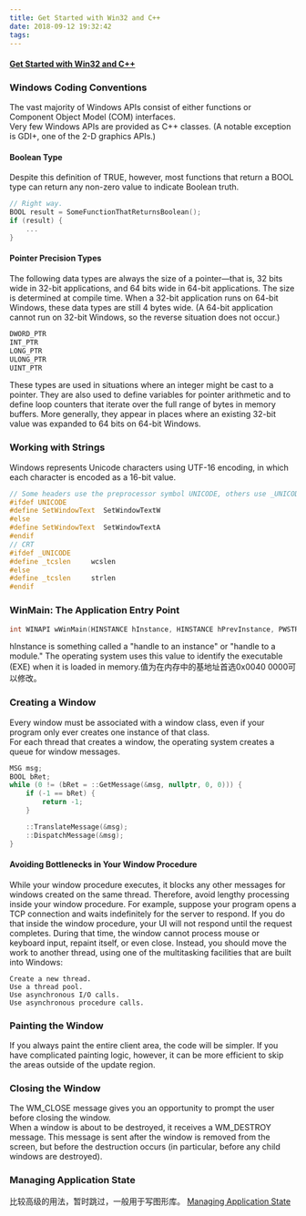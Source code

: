 ```yaml
---
title: Get Started with Win32 and C++
date: 2018-09-12 19:32:42
tags:
---
```

#### [Get Started with Win32 and C++](https://docs.microsoft.com/en-ca/windows/desktop/LearnWin32/learn-to-program-for-windows)
### Windows Coding Conventions
The vast majority of Windows APIs consist of either functions or Component Object Model (COM) interfaces.   
Very few Windows APIs are provided as C++ classes. (A notable exception is GDI+, one of the 2-D graphics APIs.)

#### Boolean Type
Despite this definition of TRUE, however, most functions that return a BOOL type can return any non-zero value to indicate Boolean truth.
```CPP
// Right way.
BOOL result = SomeFunctionThatReturnsBoolean();
if (result) {
    ...
}
```
#### Pointer Precision Types
The following data types are always the size of a pointer—that is, 32 bits wide in 32-bit applications, and 64 bits wide in 64-bit applications. The size is determined at compile time. When a 32-bit application runs on 64-bit Windows, these data types are still 4 bytes wide. (A 64-bit application cannot run on 32-bit Windows, so the reverse situation does not occur.)
```CPP
DWORD_PTR
INT_PTR
LONG_PTR
ULONG_PTR
UINT_PTR
```
These types are used in situations where an integer might be cast to a pointer. They are also used to define variables for pointer arithmetic and to define loop counters that iterate over the full range of bytes in memory buffers. More generally, they appear in places where an existing 32-bit value was expanded to 64 bits on 64-bit Windows.
### Working with Strings
Windows represents Unicode characters using UTF-16 encoding, in which each character is encoded as a 16-bit value.
```CPP  
// Some headers use the preprocessor symbol UNICODE, others use _UNICODE with an underscore prefix.
#ifdef UNICODE
#define SetWindowText  SetWindowTextW
#else
#define SetWindowText  SetWindowTextA
#endif
// CRT
#ifdef _UNICODE
#define _tcslen     wcslen
#else
#define _tcslen     strlen
#endif
```

### WinMain: The Application Entry Point

```CPP
int WINAPI wWinMain(HINSTANCE hInstance, HINSTANCE hPrevInstance, PWSTR pCmdLine, int nCmdShow);
```

hInstance is something called a "handle to an instance" or "handle to a module." The operating system uses this value to identify the executable (EXE) when it is loaded in memory.值为在内存中的基地址首选0x0040 0000可以修改。

### Creating a Window
Every window must be associated with a window class, even if your program only ever creates one instance of that class.   
For each thread that creates a window, the operating system creates a queue for window messages.
```CPP
MSG msg;
BOOL bRet;
while (0 != (bRet = ::GetMessage(&msg, nullptr, 0, 0))) {
    if (-1 == bRet) {
        return -1;
    }

    ::TranslateMessage(&msg);
    ::DispatchMessage(&msg);
}
```
#### Avoiding Bottlenecks in Your Window Procedure
While your window procedure executes, it blocks any other messages for windows created on the same thread. Therefore, avoid lengthy processing inside your window procedure. For example, suppose your program opens a TCP connection and waits indefinitely for the server to respond. If you do that inside the window procedure, your UI will not respond until the request completes. During that time, the window cannot process mouse or keyboard input, repaint itself, or even close.
Instead, you should move the work to another thread, using one of the multitasking facilities that are built into Windows:
```
Create a new thread.
Use a thread pool.
Use asynchronous I/O calls.
Use asynchronous procedure calls.
```
### Painting the Window
If you always paint the entire client area, the code will be simpler. If you have complicated painting logic, however, it can be more efficient to skip the areas outside of the update region.

### Closing the Window
The WM_CLOSE message gives you an opportunity to prompt the user before closing the window.   
When a window is about to be destroyed, it receives a WM_DESTROY message. This message is sent after the window is removed from the screen, but before the destruction occurs (in particular, before any child windows are destroyed).

### Managing Application State
比较高级的用法，暂时跳过，一般用于写图形库。
[Managing Application State](https://docs.microsoft.com/en-ca/windows/desktop/LearnWin32/managing-application-state-)
